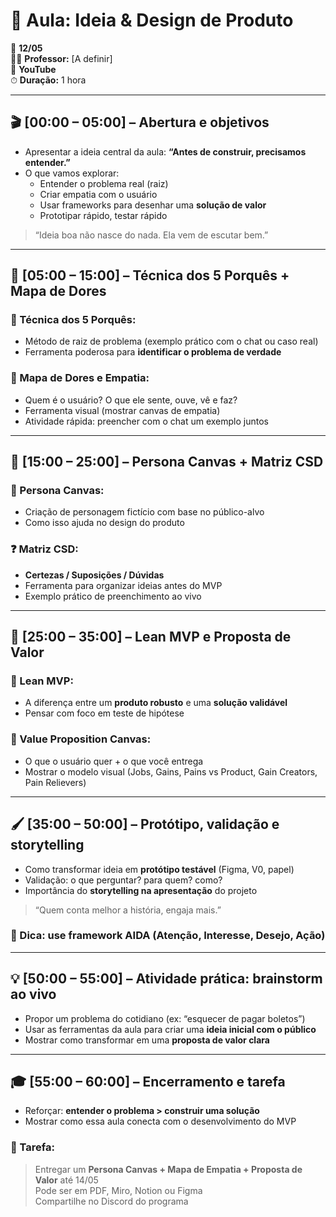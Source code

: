 # 🎨 Aula: **Ideia & Design de Produto**

📅 **12/05**  
👨‍🏫 **Professor:** [A definir]  
📍 **YouTube**  
⏱ **Duração:** 1 hora

---

## 🎬 **[00:00 – 05:00] – Abertura e objetivos**

- Apresentar a ideia central da aula: **“Antes de construir, precisamos entender.”**
- O que vamos explorar:
  - Entender o problema real (raiz)
  - Criar empatia com o usuário
  - Usar frameworks para desenhar uma **solução de valor**
  - Prototipar rápido, testar rápido

> “Ideia boa não nasce do nada. Ela vem de escutar bem.”

---

## 🔎 **[05:00 – 15:00] – Técnica dos 5 Porquês + Mapa de Dores**

### 🧠 Técnica dos 5 Porquês:

- Método de raiz de problema (exemplo prático com o chat ou caso real)
- Ferramenta poderosa para **identificar o problema de verdade**

### 💢 Mapa de Dores e Empatia:

- Quem é o usuário? O que ele sente, ouve, vê e faz?
- Ferramenta visual (mostrar canvas de empatia)
- Atividade rápida: preencher com o chat um exemplo juntos

---

## 🧍 **[15:00 – 25:00] – Persona Canvas + Matriz CSD**

### 🧾 Persona Canvas:

- Criação de personagem fictício com base no público-alvo
- Como isso ajuda no design do produto

### ❓ Matriz CSD:

- **Certezas / Suposições / Dúvidas**
- Ferramenta para organizar ideias antes do MVP
- Exemplo prático de preenchimento ao vivo

---

## 🧪 **[25:00 – 35:00] – Lean MVP e Proposta de Valor**

### 🚀 Lean MVP:

- A diferença entre um **produto robusto** e uma **solução validável**
- Pensar com foco em teste de hipótese

### 🎯 Value Proposition Canvas:

- O que o usuário quer + o que você entrega
- Mostrar o modelo visual (Jobs, Gains, Pains vs Product, Gain Creators, Pain Relievers)

---

## 🖌️ **[35:00 – 50:00] – Protótipo, validação e storytelling**

- Como transformar ideia em **protótipo testável** (Figma, V0, papel)
- Validação: o que perguntar? para quem? como?
- Importância do **storytelling na apresentação** do projeto

> “Quem conta melhor a história, engaja mais.”

### 🧠 Dica: use **framework AIDA** (Atenção, Interesse, Desejo, Ação)

---

## 💡 **[50:00 – 55:00] – Atividade prática: brainstorm ao vivo**

- Propor um problema do cotidiano (ex: “esquecer de pagar boletos”)
- Usar as ferramentas da aula para criar uma **ideia inicial com o público**
- Mostrar como transformar em uma **proposta de valor clara**

---

## 🎓 **[55:00 – 60:00] – Encerramento e tarefa**

- Reforçar: **entender o problema > construir uma solução**
- Mostrar como essa aula conecta com o desenvolvimento do MVP

### 📌 Tarefa:

> Entregar um **Persona Canvas + Mapa de Empatia + Proposta de Valor** até 14/05  
> Pode ser em PDF, Miro, Notion ou Figma  
> Compartilhe no Discord do programa
